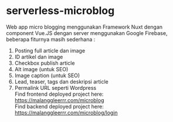 # serverless-microblog
Web app micro blogging menggunakan Framework Nuxt dengan component Vue.JS dengan server menggunakan Google Firebase, 
beberapa fiturnya masih sederhana :
1.  Posting full article dan image
2.  ID artikel dan image
3.  Checkbox publish article
4.  Alt image (untuk SEO)
5.  Image caption (untuk SEO)
6.  Lead, teaser, tags dan deskripsi article
7.  Permalink URL seperti Wordpress<br>
Find frontend deployed project here: https://malanggleerrr.com/microblog <br>
Find backend deployed project here: https://malanggleerrr.com/microblog/login
